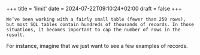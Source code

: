 +++
title = 'limit'
date = 2024-07-22T09:10:24+02:00
draft = false
+++

    We’ve been working with a fairly small table (fewer than 250 rows), but most SQL tables contain hundreds of thousands of records. In those situations, it becomes important to cap the number of rows in the result.

For instance, imagine that we just want to see a few examples of records.
